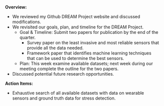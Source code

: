 **Overview:**  

* We reviewed my Github DREAM Project website and discussed modifications.
* We revisited our goals, plan, and timeline for the DREAM Project.
    * Goal & Timeline: Submit two papers for publication by the end of the quarter.
        * Survey paper on the least invasive and most reliable sensors that provide all the data needed.
        * Framework paper that identifies machine learning techniques that can be used to determine the best sensors.
    * Plan: This week examine available datasets; next week during our meeting complete the outline for the two papers.
* Discussed potential future research opportunities.

**Action Items:**
* Exhaustive search of all available datasets with data on wearable sensors and ground truth data for stress detection.
